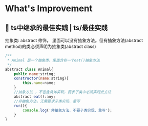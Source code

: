# What's Improvement

## 🔧 ts中继承的最佳实践 | ts/最佳实践

抽象类: abstract 修饰， 里面可以没有抽象方法。但有抽象方法(abstract method)的类必须声明为抽象类(abstract class)

```js
/**
 * Animal 是一个抽象类，里面含有一个eat()抽象方法
 */
abstract class Animal{
    public name:string;
    constructor(name:string){
        this.name=name;
    }
    //抽象方法 ，不包含具体实现，要求子类中必须实现此方法
    abstract eat():any;
    //非抽象方法，无需要求子类实现、重写
    run(){
        console.log('非抽象方法，不要子类实现、重写');
    }
}
```
